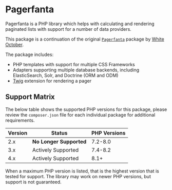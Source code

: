# Pagerfanta

Pagerfanta is a PHP library which helps with calculating and rendering paginated lists with support for a number of data providers.
    
This package is a continuation of the original [`Pagerfanta`](https://github.com/whiteoctober/Pagerfanta) package by [White October](https://www.whiteoctober.co.uk/).

The package includes:
    
- PHP templates with support for multiple CSS Frameworks
- Adapters supporting multiple database backends, including ElasticSearch, Solr, and Doctrine (ORM and ODM)
- [Twig](https://twig.symfony.com/) extension for rendering a pager

## Support Matrix

The below table shows the supported PHP versions for this package, please review the `composer.json` file for each individual package for additional requirements.

| Version | Status                  | PHP Versions |
|---------|-------------------------|--------------|
| 2.x     | **No Longer Supported** | 7.2-8.0      |
| 3.x     | Actively Supported      | 7.4-8.2      |
| 4.x     | Actively Supported      | 8.1+         |

<div class="docs-note">When a maximum PHP version is listed, that is the highest version that is tested for support. The library may work on newer PHP versions, but support is not guaranteed.</div>

